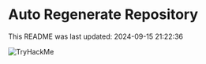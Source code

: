 # Auto Regenerate Repository

This README was last updated: 2024-09-15 21:22:36

 ![TryHackMe](https://tryhackme.com/badge/533634)